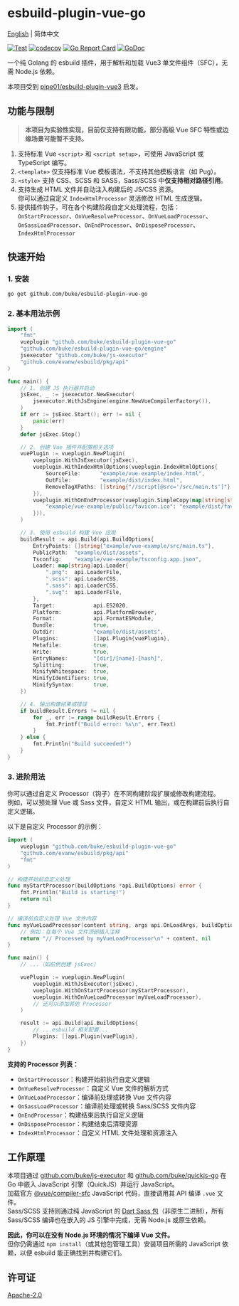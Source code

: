 # esbuild-plugin-vue-go
[English](README.md) | 简体中文

[![Test](https://github.com/buke/esbuild-plugin-vue-go/workflows/Test/badge.svg)](https://github.com/buke/esbuild-plugin-vue-go/actions?query=workflow%3ATest)
[![codecov](https://codecov.io/gh/buke/esbuild-plugin-vue-go/graph/badge.svg?token=sCKbIlGJE3)](https://codecov.io/gh/buke/esbuild-plugin-vue-go)
[![Go Report Card](https://goreportcard.com/badge/github.com/buke/esbuild-plugin-vue-go)](https://goreportcard.com/report/github.com/buke/esbuild-plugin-vue-go)
[![GoDoc](https://pkg.go.dev/badge/github.com/buke/esbuild-plugin-vue-go?status.svg)](https://pkg.go.dev/github.com/buke/esbuild-plugin-vue-go?tab=doc)

一个纯 Golang 的 esbuild 插件，用于解析和加载 Vue3 单文件组件（SFC），无需 Node.js 依赖。

本项目受到 [pipe01/esbuild-plugin-vue3](https://github.com/pipe01/esbuild-plugin-vue3) 启发。

## 功能与限制

> **本项目为实验性实现，目前仅支持有限功能，部分高级 Vue SFC 特性或边缘场景可能暂不支持。**

1. 支持标准 Vue `<script>` 和 `<script setup>`，可使用 JavaScript 或 TypeScript 编写。
2. `<template>` 仅支持标准 Vue 模板语法，不支持其他模板语言（如 Pug）。
3. `<style>` 支持 CSS、SCSS 和 SASS，Sass/SCSS 中**仅支持相对路径引用**。
4. 支持生成 HTML 文件并自动注入构建后的 JS/CSS 资源。  
   你可以通过自定义 `IndexHtmlProcessor` 灵活修改 HTML 生成逻辑。
5. 提供插件钩子，可在各个构建阶段自定义处理流程，包括：  
   `OnStartProcessor`、`OnVueResolveProcessor`、`OnVueLoadProcessor`、`OnSassLoadProcessor`、`OnEndProcessor`、`OnDisposeProcessor`、`IndexHtmlProcessor`

## 快速开始

### 1. 安装

```bash
go get github.com/buke/esbuild-plugin-vue-go
```

### 2. 基本用法示例

```go
import (
    "fmt"
    vueplugin "github.com/buke/esbuild-plugin-vue-go"
    "github.com/buke/esbuild-plugin-vue-go/engine"
    jsexecutor "github.com/buke/js-executor"
    "github.com/evanw/esbuild/pkg/api"
)

func main() {
    // 1. 创建 JS 执行器并启动
    jsExec, _ := jsexecutor.NewExecutor(
        jsexecutor.WithJsEngine(engine.NewVueCompilerFactory()),
    )
    if err := jsExec.Start(); err != nil {
        panic(err)
    }
    defer jsExec.Stop()

    // 2. 创建 Vue 插件并配置相关选项
    vuePlugin := vueplugin.NewPlugin(
        vueplugin.WithJsExecutor(jsExec),
        vueplugin.WithIndexHtmlOptions(vueplugin.IndexHtmlOptions{
            SourceFile:      "example/vue-example/index.html",
            OutFile:         "example/dist/index.html",
            RemoveTagXPaths: []string{"//script[@src='/src/main.ts']"},
        }),
        vueplugin.WithOnEndProcessor(vueplugin.SimpleCopy(map[string]string{
            "example/vue-example/public/favicon.ico": "example/dist/favicon.ico",
        })),
    )

    // 3. 使用 esbuild 构建 Vue 应用
    buildResult := api.Build(api.BuildOptions{
        EntryPoints: []string{"example/vue-example/src/main.ts"},
        PublicPath:  "example/dist/assets",
        Tsconfig:    "example/vue-example/tsconfig.app.json",
        Loader: map[string]api.Loader{
            ".png":  api.LoaderFile,
            ".scss": api.LoaderCSS,
            ".sass": api.LoaderCSS,
            ".svg":  api.LoaderFile,
        },
        Target:            api.ES2020,
        Platform:          api.PlatformBrowser,
        Format:            api.FormatESModule,
        Bundle:            true,
        Outdir:            "example/dist/assets",
        Plugins:           []api.Plugin{vuePlugin},
        Metafile:          true,
        Write:             true,
        EntryNames:        "[dir]/[name]-[hash]",
        Splitting:         true,
        MinifyWhitespace:  true,
        MinifyIdentifiers: true,
        MinifySyntax:      true,
    })

    // 4. 输出构建结果或错误
    if buildResult.Errors != nil {
        for _, err := range buildResult.Errors {
            fmt.Printf("Build error: %s\n", err.Text)
        }
    } else {
        fmt.Println("Build succeeded!")
    }
}
```

### 3. 进阶用法

你可以通过自定义 Processor（钩子）在不同构建阶段扩展或修改构建流程。  
例如，可以预处理 Vue 或 Sass 文件，自定义 HTML 输出，或在构建前后执行自定义逻辑。

以下是自定义 Processor 的示例：

```go
import (
    vueplugin "github.com/buke/esbuild-plugin-vue-go"
    "github.com/evanw/esbuild/pkg/api"
    "fmt"
)

// 构建开始前自定义处理
func myStartProcessor(buildOptions *api.BuildOptions) error {
    fmt.Println("Build is starting!")
    return nil
}

// 编译前自定义处理 Vue 文件内容
func myVueLoadProcessor(content string, args api.OnLoadArgs, buildOptions *api.BuildOptions) (string, error) {
    // 例如：在每个 Vue 文件顶部插入注释
    return "// Processed by myVueLoadProcessor\n" + content, nil
}

func main() {
    // ...（如前例创建 jsExec）

    vuePlugin := vueplugin.NewPlugin(
        vueplugin.WithJsExecutor(jsExec),
        vueplugin.WithOnStartProcessor(myStartProcessor),
        vueplugin.WithOnVueLoadProcessor(myVueLoadProcessor),
        // 还可以添加其他 Processor
    )

    result := api.Build(api.BuildOptions{
        // ...esbuild 相关配置...
        Plugins: []api.Plugin{vuePlugin},
    })
}
```

**支持的 Processor 列表：**

- `OnStartProcessor`：构建开始前执行自定义逻辑
- `OnVueResolveProcessor`：自定义 Vue 文件的解析方式
- `OnVueLoadProcessor`：编译前处理或转换 Vue 文件内容
- `OnSassLoadProcessor`：编译前处理或转换 Sass/SCSS 文件内容
- `OnEndProcessor`：构建结束后执行自定义逻辑
- `OnDisposeProcessor`：构建结束后清理资源
- `IndexHtmlProcessor`：自定义 HTML 文件处理和资源注入

## 工作原理

本项目通过 [github.com/buke/js-executor](https://github.com/buke/js-executor) 和 [github.com/buke/quickjs-go](https://github.com/buke/quickjs-go) 在 Go 中嵌入 JavaScript 引擎（QuickJS）并运行 JavaScript。  
加载官方 [@vue/compiler-sfc](https://www.npmjs.com/package/@vue/compiler-sfc) JavaScript 代码，直接调用其 API 编译 `.vue` 文件。  
Sass/SCSS 支持则通过纯 JavaScript 的 [Dart Sass 包](https://www.npmjs.com/package/sass)（非原生二进制），所有 Sass/SCSS 编译也在嵌入的 JS 引擎中完成，无需 Node.js 或原生依赖。

**因此，你可以在没有 Node.js 环境的情况下编译 Vue 文件。**  
但你仍需通过 `npm install`（或其他包管理工具）安装项目所需的 JavaScript 依赖，以便 esbuild 能正确找到并构建它们。

## 许可证

[Apache-2.0](LICENSE)